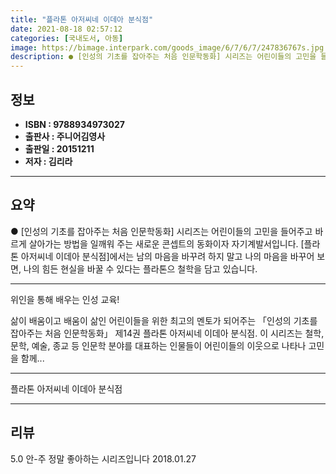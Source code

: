 ```yaml
---
title: "플라톤 아저씨네 이데아 분식점"
date: 2021-08-18 02:57:12
categories: [국내도서, 아동]
image: https://bimage.interpark.com/goods_image/6/7/6/7/247836767s.jpg
description: ● [인성의 기초를 잡아주는 처음 인문학동화] 시리즈는 어린이들의 고민을 들어주고 바르게 살아가는 방법을 일깨워 주는 새로운 콘셉트의 동화이자 자기계발서입니다. [플라톤 아저씨네 이데아 분식점]에서는 남의 마음을 바꾸려 하지 말고 나의 마음을 바꾸어 보면, 나의 힘든 현실을 바꿀 수
---
```


## **정보**

- **ISBN : 9788934973027**
- **출판사 : 주니어김영사**
- **출판일 : 20151211**
- **저자 : 김리라**

------



## **요약**

●  [인성의 기초를 잡아주는 처음 인문학동화] 시리즈는 어린이들의 고민을 들어주고 바르게 살아가는 방법을 일깨워 주는 새로운 콘셉트의 동화이자 자기계발서입니다. [플라톤 아저씨네 이데아 분식점]에서는 남의 마음을 바꾸려 하지 말고 나의 마음을 바꾸어 보면, 나의 힘든 현실을 바꿀 수 있다는 플라톤으 철학을 담고 있습니다.

------

위인을 통해 배우는 인성 교육!

삶이 배움이고 배움이 삶인 어린이들을 위한 최고의 멘토가 되어주는 「인성의 기초를 잡아주는 처음 인문학동화」 제14권 플라톤 아저씨네 이데아 분식점. 이 시리즈는 철학, 문학, 예술, 종교 등 인문학 분야를 대표하는 인물들이 어린이들의 이웃으로 나타나 고민을 함께... 

------


플라톤 아저씨네 이데아 분식점 

------


## **리뷰** 

5.0 안-주 정말 좋아하는 시리즈입니다 2018.01.27 <br/>